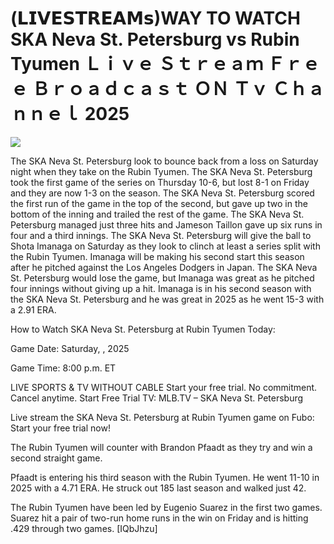 # (𝗟𝗜𝗩𝗘𝗦𝗧𝗥𝗘𝗔𝗠𝘀)WAY TO WATCH SKA Neva St. Petersburg vs Rubin Tyumen Ｌｉｖｅ Ｓｔｒｅａｍ Ｆｒｅｅ Ｂｒｏａｄｃａｓｔ ＯＮ Ｔｖ Ｃｈａｎｎｅｌ  2025  
  
  
[![](https://i.imgur.com/qSNzIqt.png)](https://movie.rssnews.media/HMpxsKp.php)  
  
The SKA Neva St. Petersburg look to bounce back from a loss on Saturday night when they take on the Rubin Tyumen. The SKA Neva St. Petersburg took the first game of the series on Thursday 10-6, but lost 8-1 on Friday and they are now 1-3 on the season. The SKA Neva St. Petersburg scored the first run of the game in the top of the second, but gave up two in the bottom of the inning and trailed the rest of the game. The SKA Neva St. Petersburg managed just three hits and Jameson Taillon gave up six runs in four and a third innings. The SKA Neva St. Petersburg will give the ball to Shota Imanaga on Saturday as they look to clinch at least a series split with the Rubin Tyumen. Imanaga will be making his second start this season after he pitched against the Los Angeles Dodgers in Japan. The SKA Neva St. Petersburg would lose the game, but Imanaga was great as he pitched four innings without giving up a hit. Imanaga is in his second season with the SKA Neva St. Petersburg and he was great in 2025 as he went 15-3 with a 2.91 ERA.

How to Watch SKA Neva St. Petersburg at Rubin Tyumen Today:

Game Date: Saturday, , 2025

Game Time: 8:00 p.m. ET

LIVE SPORTS & TV WITHOUT CABLE
Start your free trial. No commitment. Cancel anytime.
Start Free Trial
TV: MLB.TV – SKA Neva St. Petersburg

Live stream the SKA Neva St. Petersburg at Rubin Tyumen game on Fubo: Start your free trial now!

The Rubin Tyumen will counter with Brandon Pfaadt as they try and win a second straight game.

Pfaadt is entering his third season with the Rubin Tyumen. He went 11-10 in 2025 with a 4.71 ERA. He struck out 185 last season and walked just 42.

The Rubin Tyumen have been led by Eugenio Suarez in the first two games. Suarez hit a pair of two-run home runs in the win on Friday and is hitting .429 through two games. [IQbJhzu]
